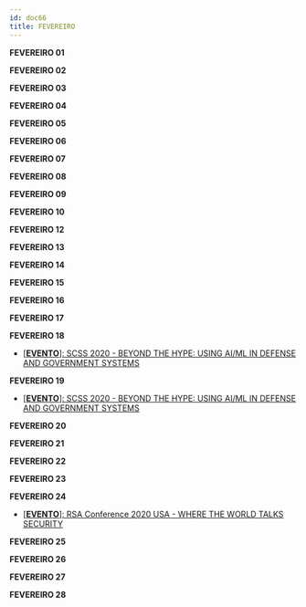 ```yaml
---
id: doc66
title: FEVEREIRO
---
```


**FEVEREIRO 01**

**FEVEREIRO 02**

**FEVEREIRO 03**

**FEVEREIRO 04**

**FEVEREIRO 05**

**FEVEREIRO 06**

**FEVEREIRO 07**

**FEVEREIRO 08**

**FEVEREIRO 09**

**FEVEREIRO 10**

**FEVEREIRO 12**

**FEVEREIRO 13**

**FEVEREIRO 14**

**FEVEREIRO 15**

**FEVEREIRO 16**

**FEVEREIRO 17**

**FEVEREIRO 18**

- [[**EVENTO**]: SCSS 2020 - BEYOND THE HYPE: USING AI/ML IN DEFENSE AND GOVERNMENT SYSTEMS](https://resources.sei.cmu.edu/news-events/events/scss/)

**FEVEREIRO 19**

- [[**EVENTO**]: SCSS 2020 - BEYOND THE HYPE: USING AI/ML IN DEFENSE AND GOVERNMENT SYSTEMS](https://resources.sei.cmu.edu/news-events/events/scss/)

**FEVEREIRO 20**

**FEVEREIRO 21**

**FEVEREIRO 22**

**FEVEREIRO 23**

**FEVEREIRO 24**

- [[**EVENTO**]: RSA Conference 2020 USA - WHERE THE WORLD TALKS SECURITY](https://www.rsaconference.com/)

**FEVEREIRO 25**

**FEVEREIRO 26**

**FEVEREIRO 27**

**FEVEREIRO 28**


